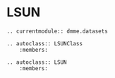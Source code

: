 # LSUN

```{eval-rst}
.. currentmodule:: dmme.datasets

.. autoclass:: LSUNClass
    :members:

.. autoclass:: LSUN
    :members:
```
